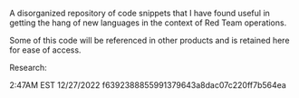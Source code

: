 A disorganized repository of code snippets that I have found useful in getting the hang of new languages in the context of Red Team operations.

Some of this code will be referenced in other products and is retained here for ease of access.

Research:

2:47AM EST 12/27/2022 f6392388855991379643a8dac07c220ff7b564ea
